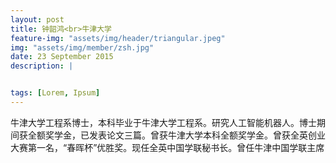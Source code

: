 ```yaml
---
layout: post
title: 钟韶鸿<br>牛津大学
feature-img: "assets/img/header/triangular.jpeg"
img: "assets/img/member/zsh.jpg"
date: 23 September 2015
description: |


tags: [Lorem, Ipsum]
---
```


牛津大学工程系博士，本科毕业于牛津大学工程系。研究人工智能机器人。博士期间获全额奖学金，已发表论文三篇。曾获牛津大学本科全额奖学金。曾获全英创业大赛第一名，“春晖杯”优胜奖。现任全英中国学联秘书长。曾任牛津中国学联主席